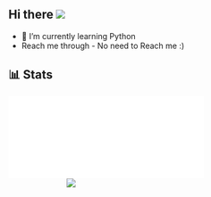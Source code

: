 ## Hi there <img src="https://raw.githubusercontent.com/MartinHeinz/MartinHeinz/master/wave.gif" width="25px"> 

- 🌱 I’m currently learning Python 
-  Reach me through - No need to Reach me :)

## 📊 Stats 

[<img align="left" width="350" alt="🦑" src="https://github.com/proTamizhan/proTamizhan/blob/main/github-metrics.svg">](https://github.com/proTamizhan) 
[<img align="right" width="400" src="https://github-readme-stats.vercel.app/api?username=proTamizhan&count_private=true&layout=compact&show_icons=true&theme=radical&cache_seconds=5&custom_title=proTamizhan's GitHub Stats" float=left/>](https://github.com/proTamizhan)
